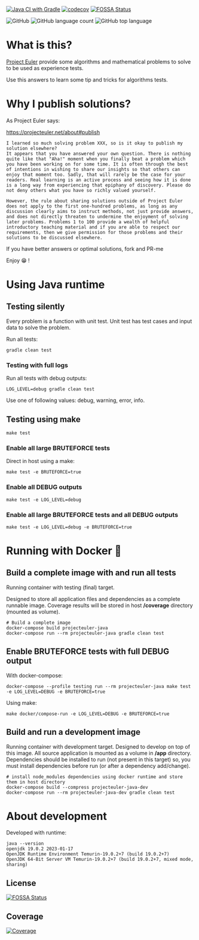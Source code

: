 [![Java CI with Gradle](https://github.com/sir-gon/projecteuler-java/actions/workflows/gradle.yml/badge.svg?branch=main)](https://github.com/sir-gon/projecteuler-java/actions/workflows/gradle.yml) [![codecov](https://codecov.io/gh/sir-gon/projecteuler-java/branch/main/graph/badge.svg?token=7QAS85D3HB)](https://codecov.io/gh/sir-gon/projecteuler-java) [![FOSSA Status](https://app.fossa.com/api/projects/git%2Bgithub.com%2Fsir-gon%2Fprojecteuler-java.svg?type=shield)](https://app.fossa.com/projects/git%2Bgithub.com%2Fsir-gon%2Fprojecteuler-java?ref=badge_shield)


![GitHub](https://img.shields.io/github/license/sir-gon/projecteuler-java) ![GitHub language count](https://img.shields.io/github/languages/count/sir-gon/projecteuler-java) ![GitHub top language](https://img.shields.io/github/languages/top/sir-gon/projecteuler-java)

# What is this?

[Project Euler](https://projecteuler.net/) provide some algorithms and mathematical problems to solve to be used as experience tests.

Use this answers to learn some tip and tricks for algorithms tests.

# Why I publish solutions?

As Project Euler says:

https://projecteuler.net/about#publish


```
I learned so much solving problem XXX, so is it okay to publish my solution elsewhere?
It appears that you have answered your own question. There is nothing quite like that "Aha!" moment when you finally beat a problem which you have been working on for some time. It is often through the best of intentions in wishing to share our insights so that others can enjoy that moment too. Sadly, that will rarely be the case for your readers. Real learning is an active process and seeing how it is done is a long way from experiencing that epiphany of discovery. Please do not deny others what you have so richly valued yourself.

However, the rule about sharing solutions outside of Project Euler does not apply to the first one-hundred problems, as long as any discussion clearly aims to instruct methods, not just provide answers, and does not directly threaten to undermine the enjoyment of solving later problems. Problems 1 to 100 provide a wealth of helpful introductory teaching material and if you are able to respect our requirements, then we give permission for those problems and their solutions to be discussed elsewhere.
```


If you have better answers or optimal solutions, fork and PR-me

Enjoy 😁 !

# Using Java runtime

## Testing silently

Every problem is a function with unit test.
Unit test has test cases and input data to solve the problem.

Run all tests:

```
gradle clean test
```

### Testing with full logs

Run all tests with debug outputs:

```
LOG_LEVEL=debug gradle clean test
```

Use one of following values: debug, warning, error, info.

## Testing using make

```
make test
```

### Enable all large BRUTEFORCE tests

Direct in host using a make:

```
make test -e BRUTEFORCE=true
```

### Enable all DEBUG outputs


```
make test -e LOG_LEVEL=debug
```

### Enable all large BRUTEFORCE tests and all DEBUG outputs

```
make test -e LOG_LEVEL=debug -e BRUTEFORCE=true
```

# Running with Docker 🐳

## Build a complete image with and run all tests
Running container with testing (final) target.

Designed to store all application files and dependencies as a complete runnable image.
Coverage results will be stored in host **/coverage** directory (mounted as volume).

```
# Build a complete image
docker-compose build projecteuler-java
docker-compose run --rm projecteuler-java gradle clean test
```

## Enable BRUTEFORCE tests with full DEBUG output

With docker-compose:

```
docker-compose --profile testing run --rm projecteuler-java make test -e LOG_LEVEL=DEBUG -e BRUTEFORCE=true
```

Using make:
```
make docker/compose-run -e LOG_LEVEL=DEBUG -e BRUTEFORCE=true
```

## Build and run a development image

Running container with development target.
Designed to develop on top of this image. All source application is mounted as a volume in **/app** directory.
Dependencies should be installed to run (not present in this target) so, you must install dependencies before run (or after a dependency add/change).

```
# install node_modules dependencies using docker runtime and store them in host directory
docker-compose build --compress projecteuler-java-dev
docker-compose run --rm projecteuler-java-dev gradle clean test
```

# About development

Developed with runtime:

```
java --version
openjdk 19.0.2 2023-01-17
OpenJDK Runtime Environment Temurin-19.0.2+7 (build 19.0.2+7)
OpenJDK 64-Bit Server VM Temurin-19.0.2+7 (build 19.0.2+7, mixed mode, sharing)
```

## License
[![FOSSA Status](https://app.fossa.com/api/projects/git%2Bgithub.com%2Fsir-gon%2Fprojecteuler-java.svg?type=large)](https://app.fossa.com/projects/git%2Bgithub.com%2Fsir-gon%2Fprojecteuler-java?ref=badge_large)

## Coverage
[![Coverage](https://codecov.io/gh/sir-gon/algorithm-exercises-java/branch/main/graphs/tree.svg?token=7QAS85D3HB)](https://codecov.io/gh/sir-gon/projecteuler-java)
